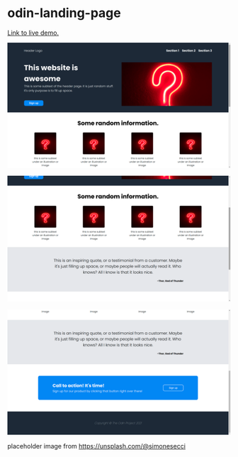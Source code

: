 # odin-landing-page
[Link to live demo.](https://rosendo-martinez.github.io/odin-landing-page/)

![Alt text](images/README-images/sc1.png)

![Alt text](images/README-images/sc2.png)

![Alt text](images/README-images/sc3.png)

placeholder image from https://unsplash.com/@simonesecci

